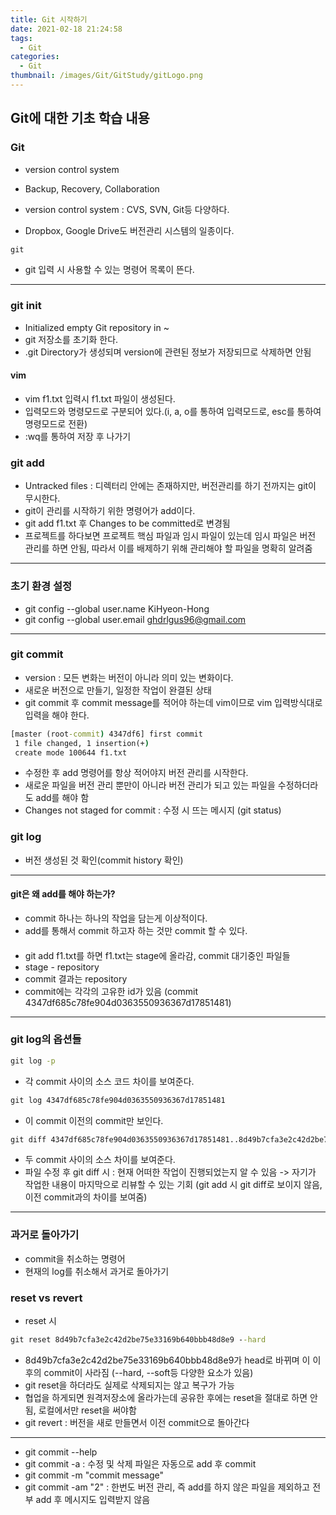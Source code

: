 ```yaml
---
title: Git 시작하기
date: 2021-02-18 21:24:58
tags:
  - Git
categories:
  - Git
thumbnail: /images/Git/GitStudy/gitLogo.png
---
```


## Git에 대한 기초 학습 내용

### Git

- version control system
- Backup, Recovery, Collaboration

- version control system : CVS, SVN, Git등 다양하다.
- Dropbox, Google Drive도 버전관리 시스템의 일종이다.

```cmd
git
```

- git 입력 시 사용할 수 있는 명령어 목록이 뜬다.

---

### git init

- Initialized empty Git repository in ~
- git 저장소를 초기화 한다.
- .git Directory가 생성되며 version에 관련된 정보가 저장되므로 삭제하면 안됨

#### vim

- vim f1.txt 입력시 f1.txt 파일이 생성된다.
- 입력모드와 명령모드로 구분되어 있다.(i, a, o를 통하여 입력모드로, esc를 통하여 명령모드로 전환)
- :wq를 통하여 저장 후 나가기

### git add

- Untracked files : 디렉터리 안에는 존재하지만, 버전관리를 하기 전까지는 git이 무시한다.
- git이 관리를 시작하기 위한 명령어가 add이다.
- git add f1.txt 후 Changes to be committed로 변경됨
- 프로젝트를 하다보면 프로젝트 핵심 파일과 임시 파일이 있는데 임시 파일은 버전 관리를 하면 안됨, 따라서 이를 배제하기 위해 관리해야 할 파일을 명확히 알려줌

---

### 초기 환경 설정

- git config --global user.name KiHyeon-Hong
- git config --global user.email ghdrlgus96@gmail.com

---

### git commit

- version : 모든 변화는 버전이 아니라 의미 있는 변화이다.
- 새로운 버전으로 만들기, 일정한 작업이 완결된 상태
- git commit 후 commit message를 적어야 하는데 vim이므로 vim 입력방식대로 입력을 해야 한다.

```cmd
[master (root-commit) 4347df6] first commit
 1 file changed, 1 insertion(+)
 create mode 100644 f1.txt
```

- 수정한 후 add 명령어를 항상 적어야지 버전 관리를 시작한다.
- 새로운 파일을 버전 관리 뿐만이 아니라 버전 관리가 되고 있는 파일을 수정하더라도 add를 해야 함
- Changes not staged for commit : 수정 시 뜨는 메시지 (git status)

### git log

- 버전 생성된 것 확인(commit history 확인)

---

#### git은 왜 add를 해야 하는가?

- commit 하나는 하나의 작업을 담는게 이상적이다.
- add를 통해서 commit 하고자 하는 것만 commit 할 수 있다.

#### <stage area>

- git add f1.txt를 하면 f1.txt는 stage에 올라감, commit 대기중인 파일들
- stage - repository
- commit 결과는 repository
- commit에는 각각의 고유한 id가 있음 (commit 4347df685c78fe904d0363550936367d17851481)

---

### git log의 옵션들

```cmd
git log -p
```

- 각 commit 사이의 소스 코드 차이를 보여준다.

```cmd
git log 4347df685c78fe904d0363550936367d17851481
```

- 이 commit 이전의 commit만 보인다.

```cmd
git diff 4347df685c78fe904d0363550936367d17851481..8d49b7cfa3e2c42d2be75e33169b640bbb48d8e9
```

- 두 commit 사이의 소스 차이를 보여준다.
- 파일 수정 후 git diff 시 : 현재 어떠한 작업이 진행되었는지 알 수 있음 -> 자기가 작업한 내용이 마지막으로 리뷰할 수 있는 기회 (git add 시 git diff로 보이지 않음, 이전 commit과의 차이를 보여줌)

---

### 과거로 돌아가기

- commit을 취소하는 명령어
- 현재의 log를 취소해서 과거로 돌아가기

### reset vs revert

- reset 시

```cmd
git reset 8d49b7cfa3e2c42d2be75e33169b640bbb48d8e9 --hard
```

- 8d49b7cfa3e2c42d2be75e33169b640bbb48d8e9가 head로 바뀌며 이 이후의 commit이 사라짐 (--hard, --soft등 다양한 요소가 있음)
- git reset을 하더라도 실제로 삭제되지는 않고 복구가 가능
- 협업을 하게되면 원격저장소에 올라가는데 공유한 후에는 reset을 절대로 하면 안됨, 로컬에서만 reset을 써야함
- git revert : 버전을 새로 만들면서 이전 commit으로 돌아간다

---

- git commit --help
- git commit -a : 수정 및 삭제 파일은 자동으로 add 후 commit
- git commit -m "commit message"
- git commit -am "2" : 한번도 버전 관리, 즉 add를 하지 않은 파일을 제외하고 전부 add 후 메시지도 입력받지 않음
